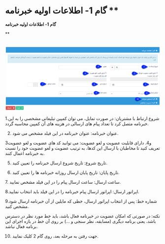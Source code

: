 # گام 1- اطلاعات اولیه خبرنامه      **

**گام 1- اطلاعات اولیه خبرنامه**

**

 ![](advertising-khabarnameh-2.png)

1.شروع ارتباط با مشتریان: در صورت تمایل، می توان کمپین تبلیغاتی مشخصی را به این خبرنامه متصل کرد تا تعداد پیام های ارسالی در هزینه های آن کمپین محاسبه گردد.

2. عنوان خبرنامه: عنوان خبرنامه در این فیلد مشخص می شود.

3و4. دارای قابلیت عضویت و لغو عضویت: می توانید کد های عضویت و لغو عضویت تعریف کنید تا مخاطبان با ارسال این کدها، به ترتیب عضویت و لغو عضویت خود را نسبت به خبرنامه اعمال کنند.

5. تاریخ شروع: تاریخ شروع ارسال خبرنامه را تعیین کنید.

6. تاریخ پایان: تاریخ پایان ارسال روزانه خبرنامه ها را تعیین کنید.

7\. ساعت ارسال: ساعت ارسال پیام را در این فیلد مشخص نمایید.

8.اپراتور ارسال: اپراتور ارسال پیام خبرنامه را در این فیلد باید انتخاب نمایید.

9.شماره خط: پس از انتخاب اپراتور ارسال، خطی که مایلین از آن خبرنامه ارسال شود مشخص کنید.

نکته: در صورتی که امکان عضویت در خبرنامه فعال باشد، باید خط مورد نظر در دسترس باشد، یعنی برنامه دیگری (مسابقه، نظر سنجی و ...) بر روی آن خط در بازه اجرای این برنامه فعال نباشد.

10. جهت رفتن به مرحله بعد، روی گام 2 کلیک نمایید.